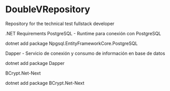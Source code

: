 # DoubleVRepository

Repository for the technical test fullstack developer





.NET Requirements
PostgreSQL - Runtime para conexión con PostgreSQL

dotnet add package Npgsql.EntityFrameworkCore.PostgreSQL

Dapper - Servicio de conexión y consumo de información en base de datos

dotnet add package Dapper

BCrypt.Net-Next

dotnet add package BCrypt.Net-Next



